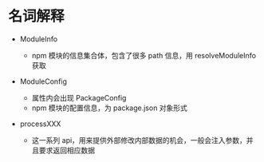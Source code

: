 # 名词解释

- ModuleInfo
  - npm 模块的信息集合体，包含了很多 path 信息，用 resolveModuleInfo 获取
- ModuleConfig

  - 属性内会出现 PackageConfig
  - npm 模块的配置信息，为 package.json 对象形式

- processXXX
  - 这一系列 api，用来提供外部修改内部数据的机会，一般会注入参数，并且要求返回相应数据
